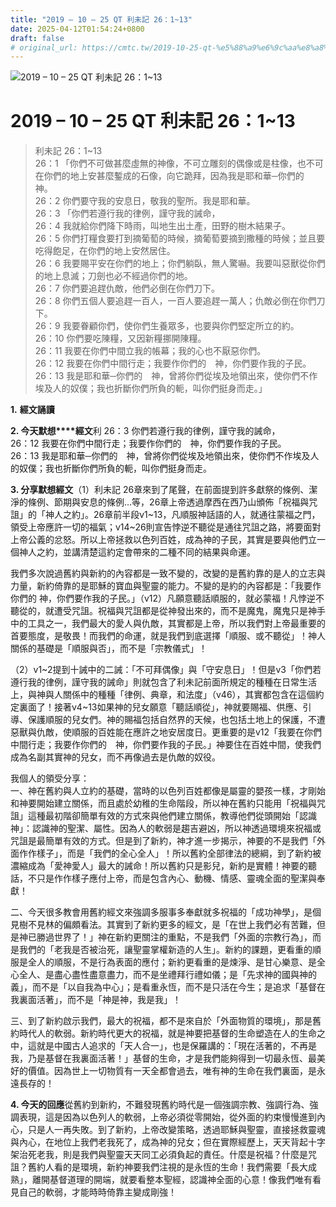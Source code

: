 ```yaml
---
title: "2019 – 10 – 25 QT 利未記 26：1~13"
date: 2025-04-12T01:54:24+0800
draft: false
# original_url: https://cmtc.tw/2019-10-25-qt-%e5%88%a9%e6%9c%aa%e8%a8%98-26%ef%bc%9a113
---
```


![2019 – 10 – 25 QT 利未記 26：1~13](/images/qt.jpg   "2019 – 10 – 25 QT 利未記 26：1~13")

# 2019 – 10 – 25 QT 利未記 26：1~13

> 利未記 26：1~13  
> 26：1 「你們不可做甚麼虛無的神像，不可立雕刻的偶像或是柱像，也不可在你們的地上安甚麼鏨成的石像，向它跪拜，因為我是耶和華─你們的　神。  
> 26：2 你們要守我的安息日，敬我的聖所。我是耶和華。  
> 26：3 「你們若遵行我的律例，謹守我的誡命，  
> 26：4 我就給你們降下時雨，叫地生出土產，田野的樹木結果子。  
> 26：5 你們打糧食要打到摘葡萄的時候，摘葡萄要摘到撒種的時候；並且要吃得飽足，在你們的地上安然居住。  
> 26：6 我要賜平安在你們的地上；你們躺臥，無人驚嚇。我要叫惡獸從你們的地上息滅；刀劍也必不經過你們的地。  
> 26：7 你們要追趕仇敵，他們必倒在你們刀下。  
> 26：8 你們五個人要追趕一百人，一百人要追趕一萬人；仇敵必倒在你們刀下。  
> 26：9 我要眷顧你們，使你們生養眾多，也要與你們堅定所立的約。  
> 26：10 你們要吃陳糧，又因新糧挪開陳糧。  
> 26：11 我要在你們中間立我的帳幕；我的心也不厭惡你們。  
> 26：12 我要在你們中間行走；我要作你們的　神，你們要作我的子民。  
> 26：13 我是耶和華─你們的　神，曾將你們從埃及地領出來，使你們不作埃及人的奴僕；我也折斷你們所負的軛，叫你們挺身而走。」

**1.** **經文誦讀**

**2. 今天默想****經文**利 26：3 你們若遵行我的律例，謹守我的誡命，  
26：12 我要在你們中間行走；我要作你們的　神，你們要作我的子民。  
26：13 我是耶和華─你們的　神，曾將你們從埃及地領出來，使你們不作埃及人的奴僕；我也折斷你們所負的軛，叫你們挺身而走。

**3. 分享默想經文**（1）利未記 26章來到了尾聲，在前面提到許多獻祭的條例、潔淨的條例、節期與安息的條例…等，26章上帝透過摩西在西乃山頒佈「祝福與咒詛」的「神人之約」。26章前半段v1~13，凡順服神話語的人，就通往蒙福之門，領受上帝應許一切的福氣；v14~26則宣告悖逆不聽從是通往咒詛之路，將要面對上帝公義的忿怒。所以上帝拯救以色列百姓，成為神的子民，其實是要與他們立一個神人之約，並講清楚這約定會帶來的二種不同的結果與命運。

我們多次說過舊約與新約的內容都是一致不變的，改變的是舊約靠的是人的立志與力量，新約倚靠的是耶穌的寶血與聖靈的能力。不變的是約的內容都是：「我要作你們的 神，你們要作我的子民。」（v12）凡願意聽話順服的，就必蒙福！凡悖逆不聽從的，就遭受咒詛。祝福與咒詛都是從神發出來的，而不是魔鬼，魔鬼只是神手中的工具之一，我們最大的愛人與仇敵，其實都是上帝，所以我們對上帝最重要的首要態度，是敬畏！而我們的命運，就是我們到底選擇「順服、或不聽從」！神人關係的基礎是「順服與否」，而不是「宗教儀式」！

（2）v1~2提到十誡中的二誡：「不可拜偶像」與「守安息日」！但是v3「你們若遵行我的律例，謹守我的誡命」則就包含了利未記前面所規定的種種在日常生活上，與神與人關係中的種種「律例、典章，和法度」（v46），其實都包含在這個約定裏面了！接著v4~13如果神的兒女願意「聽話順從」，神就要賜福、供應、引導、保護順服的兒女們。神的賜福包括自然界的天候，也包括土地上的保護，不遭惡獸與仇敵，使順服的百姓能在應許之地安居度日。更重要的是v12「我要在你們中間行走；我要作你們的　神，你們要作我的子民。」神要住在百姓中間，使我們成為名副其實神的兒女，而不再像過去是仇敵的奴役。

我個人的領受分享：  
一、神在舊約與人立約的基礎，當時的以色列百姓都像是屬靈的嬰孩一樣，才剛始和神要開始建立關係，而且處於幼稚的生命階段，所以神在舊約只能用「祝福與咒詛」這種最初階卻簡單有效的方式來與他們建立關係，教導他們從頭開始「認識神」：認識神的聖潔、屬性。因為人的軟弱是趨吉避凶，所以神透過環境來祝福或咒詛是最簡單有效的方式。但是到了新約，神才進一步揭示，神要的不是我們「外面作作樣子」，而是「我們的全心全人」！所以舊約全部律法的總綱，到了新約被濃縮成為「愛神愛人」最大的誡命！所以舊約只是影兒，新約是實體！神要的聽話，不只是作作樣子應付上帝，而是包含內心、動機、情感、靈魂全面的聖潔與奉獻！

二、今天很多教會用舊約經文來強調多服事多奉獻就多祝福的「成功神學」，是個見樹不見林的偏頗看法。其實到了新約更多的經文，是「在世上我們必有苦難，但是神已勝過世界了！」神在新約更關注的重點，不是我們「外面的宗教行為」，而是我們的「老我是否被治死，讓聖靈掌權新造的人生」。新約的課題，更看重的順服是全人的順服，不是行為表面的應付；新約更看重的是煉淨、是甘心樂意、是全心全人、是盡心盡性盡意盡力，而不是坐禮拜行禮如儀；是「先求神的國與神的義」，而不是「以自我為中心」；是看重永恆，而不是只活在今生；是追求「基督在我裏面活著」，而不是「神是神，我是我」！

三、到了新約啟示我們，最大的祝福，都不是來自於「外面物質的環境」，那是舊約時代人的軟弱。新約時代更大的祝福，就是神要把基督的生命塑造在人的生命之中，這就是中國古人追求的「天人合一」，也是保羅講的：「現在活著的，不再是我，乃是基督在我裏面活著！」基督的生命，才是我們能夠得到一切最永恆、最美好的價值。因為世上一切物質有一天全都會過去，唯有神的生命在我們裏面，是永遠長存的！

**4. 今天的回應**從舊約到新約，不難發現舊約時代是一個強調宗教、強調行為、強調表現，這是因為以色列人的軟弱，上帝必須從零開始，從外面的約束慢慢進到內心，只是人一再失敗。到了新約，上帝改變策略，透過耶穌與聖靈，直接拯救靈魂與內心，在地位上我們老我死了，成為神的兒女；但在實際經歷上，天天背起十字架治死老我，則是我們與聖靈天天同工必須負起的責任。什麼是祝福？什麼是咒詛？舊約人看的是環境，新約神要我們注視的是永恆的生命！我們需要「長大成熟」，離開基督道理的開端，就要看整本聖經，認識神全面的心意！像我們唯有看見自己的軟弱，才能時時倚靠主變成剛強！
